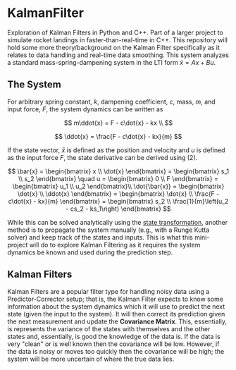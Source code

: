 # KalmanFilter
Exploration of Kalman Filters in Python and C++. Part of a larger project to simulate rocket landings in faster-than-real-time in C++. This repository will hold some more theory/background on the Kalman Filter specifically as it relates to data handling and real-time data smoothing. This system analyzes a standard mass-spring-dampening system in the LTI form $\dot{x} = Ax + Bu$.

## The System
For arbitrary spring constant, $k$, dampening coefficient, $c$, mass, $m$, and input force, $F$, the system dynamics can be written as 

$$
m\ddot{x} = F - c\dot{x} - kx \\
$$

$$
\ddot{x} = \frac{F - c\dot{x} - kx}{m}
$$

If the state vector, $\bar{x}$ is defined as the position and velocity and $u$ is defined as the input force $F$, the state derivative can be derived using (2).

$$
\bar{x} = \begin{bmatrix}
x \\ \dot{x}
\end{bmatrix} =  \begin{bmatrix}
s_1 \\ s_2
\end{bmatrix}
\quad u =  \begin{bmatrix}
0 \\ F
\end{bmatrix} = \begin{bmatrix}
u_1 \\ u_2
\end{bmatrix}\\
\dot{\bar{x}} = \begin{bmatrix} \dot{x} \\ \ddot{x} \end{bmatrix} = \begin{bmatrix}
\dot{x} \\
\frac{F - c\dot{x} - kx}{m}
\end{bmatrix} = \begin{bmatrix}
s_2 \\
\frac{1}{m}\left(u_2 - cs_2 - ks_1\right)
\end{bmatrix}
$$

While this can be solved analytically using the [state transformation](https://web.mit.edu/2.14/www/Handouts/StateSpaceResponse.pdf), another method is to propagate the system manually (e.g., with a Runge Kutta solver) and keep track of the states and inputs. This is what this mini-project will do to explore Kalman Filtering as it requires the system dynamics be known and used during the prediction step.

## Kalman Filters
Kalman Filters are a popular filter type for handling noisy data using a Predictor-Corrector setup; that is, the Kalman Filter expects to know some information about the system dynamics which it will use to predict the next state (given the input to the system). It will then correct its prediction given the next measurement and update the **Covariance Matrix**. This, essentially, is represents the variance of the states with themselves and the other states and, essentially, is good the knowledge of the data is. If the data is very "clean" or is well known then the covariance will be low. However, if the data is noisy or moves too quickly then the covariance will be high; the system will be more uncertain of where the true data lies.

<!-- ## Application -->